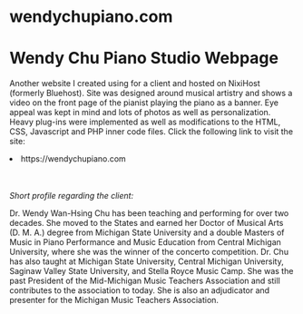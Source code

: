 # wendychupiano.com
<h1>Wendy Chu Piano Studio Webpage</h1>

Another website I created using for a client and hosted on NixiHost (formerly Bluehost).  Site was designed around musical artistry and shows a video on the front page of the pianist playing the piano as a banner.  Eye appeal was kept in mind and lots of photos as well as personalization.  Heavy plug-ins were implemented as well as modifications to the HTML, CSS, Javascript and PHP inner code files.  Click the following link to visit the site:

<li>https://wendychupiano.com</li>

<br><br>
<i>Short profile regarding the client:</i>

Dr. Wendy Wan-Hsing Chu has been teaching and performing for over two decades.  She moved to the States and earned her Doctor of Musical Arts (D. M. A.) degree from Michigan State University and a double Masters of Music in Piano Performance and Music Education from Central Michigan University, where she was the winner of the concerto competition.  Dr. Chu has also taught at Michigan State University, Central Michigan University, Saginaw Valley State University, and Stella Royce Music Camp. She was the past President of the Mid-Michigan Music Teachers Association and still contributes to the association to today. She is also an adjudicator and presenter for the Michigan Music Teachers Association. 
